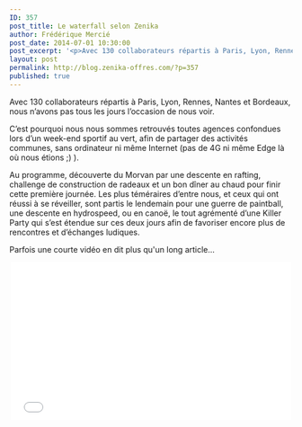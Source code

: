 ```yaml
---
ID: 357
post_title: Le waterfall selon Zenika
author: Frédérique Mercié
post_date: 2014-07-01 10:30:00
post_excerpt: '<p>Avec 130 collaborateurs répartis à Paris, Lyon, Rennes, Nantes et Bordeaux, nous n’avons pas tous les jours l’occasion de nous voir.</p>'
layout: post
permalink: http://blog.zenika-offres.com/?p=357
published: true
---
```

<p>Avec 130 collaborateurs répartis à Paris, Lyon, Rennes, Nantes et Bordeaux, nous n’avons pas tous les jours l’occasion de nous voir.</p>
<!--more-->
<p>C’est pourquoi nous nous sommes retrouvés toutes agences confondues lors d’un week-end sportif au vert, afin de partager des activités communes, sans ordinateur ni même Internet (pas de 4G ni même Edge là où nous étions ;) ).</p> <p>Au programme, découverte du Morvan par une descente en rafting, challenge de construction de radeaux et un bon dîner au chaud pour finir cette première journée. Les plus téméraires d’entre nous, et ceux qui ont réussi à se réveiller, sont partis le lendemain pour une guerre de paintball, une descente en hydrospeed, ou en canoë, le tout agrémenté d’une Killer Party qui s’est étendue sur ces deux jours afin de favoriser encore plus de rencontres et d’échanges ludiques.</p> <p>Parfois une courte vidéo en dit plus qu'un long article...</p> <center><iframe src="//player.vimeo.com/video/99320698" width="500" height="281" frameborder="0" webkitallowfullscreen mozallowfullscreen allowfullscreen></iframe></center> 